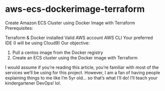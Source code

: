 # aws-ecs-dockerimage-terraform
Create Amazon ECS Cluster using Docker Image with Terraform
Prerequisites:

Terraform & Docker installed
Valid AWS account
AWS CLI
Your preferred IDE (I will be using Cloud9)
Our objective:

1. Pull a centos image from the Docker registry
2. Create an ECS cluster using the Docker image with Terraform

I would assume if you’re reading this article, you’re familiar with most of the services we’ll be using for this project. However, I am a fan of having people explaining things to me like I’m 5yr old… so that’s what I’ll do! I’ll teach your kindergartener DevOps! lol.
